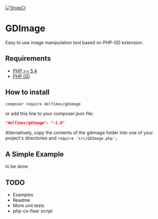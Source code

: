 [![StyleCI](https://styleci.io/repos/99135056/shield?branch=master)](https://styleci.io/repos/99135056)

# GDImage

Easy to use image manipulation tool based on PHP-GD extension.

## Requirements

 * [PHP >= 5.4](http://www.php.net/)
 * [PHP GD](http://php.net/manual/image.installation.php)

## How to install

```sh
composer require delfimov/gdimage
```

or add this line to your composer.json file:

```json
"delfimov/gdimage": "~1.0"
```


Alternatively, copy the contents of the gdimage folder into one of 
your project's directories and `require 'src/GDImage.php';`. 

## A Simple Example

to be done

## TODO

 * Examples
 * Readme
 * More unit tests
 * php-cs-fixer script
